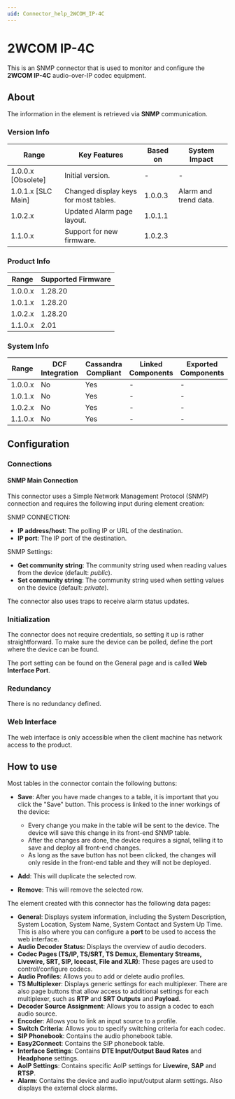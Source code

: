 ```yaml
---
uid: Connector_help_2WCOM_IP-4C
---
```


# 2WCOM IP-4C

This is an SNMP connector that is used to monitor and configure the **2WCOM IP-4C** audio-over-IP codec equipment.

## About

The information in the element is retrieved via **SNMP** communication.

### Version Info

| **Range**            | **Key Features**                      | **Based on** | **System Impact**     |
|----------------------|---------------------------------------|--------------|-----------------------|
| 1.0.0.x \[Obsolete\] | Initial version.                      | \-           | \-                    |
| 1.0.1.x \[SLC Main\] | Changed display keys for most tables. | 1.0.0.3      | Alarm and trend data. |
| 1.0.2.x              | Updated Alarm page layout.            | 1.0.1.1      |                       |
| 1.1.0.x              | Support for new firmware.             | 1.0.2.3      |                       |

### Product Info

| **Range** | **Supported Firmware** |
|-----------|------------------------|
| 1.0.0.x   | 1.28.20                |
| 1.0.1.x   | 1.28.20                |
| 1.0.2.x   | 1.28.20                |
| 1.1.0.x   | 2.01                   |

### System Info

| **Range** | **DCF Integration** | **Cassandra Compliant** | **Linked Components** | **Exported Components** |
|-----------|---------------------|-------------------------|-----------------------|-------------------------|
| 1.0.0.x   | No                  | Yes                     | \-                    | \-                      |
| 1.0.1.x   | No                  | Yes                     | \-                    | \-                      |
| 1.0.2.x   | No                  | Yes                     | \-                    | \-                      |
| 1.1.0.x   | No                  | Yes                     | \-                    | \-                      |

## Configuration

### Connections

#### SNMP Main Connection

This connector uses a Simple Network Management Protocol (SNMP) connection and requires the following input during element creation:

SNMP CONNECTION:

- **IP address/host**: The polling IP or URL of the destination.
- **IP port**: The IP port of the destination.

SNMP Settings:

- **Get community string**: The community string used when reading values from the device (default: *public*).
- **Set community string**: The community string used when setting values on the device (default: *private*).

The connector also uses traps to receive alarm status updates.

### Initialization

The connector does not require credentials, so setting it up is rather straightforward. To make sure the device can be polled, define the port where the device can be found.

The port setting can be found on the General page and is called **Web Interface Port**.

### Redundancy

There is no redundancy defined.

### Web Interface

The web interface is only accessible when the client machine has network access to the product.

## How to use

Most tables in the connector contain the following buttons:

- **Save**: After you have made changes to a table, it is important that you click the "Save" button. This process is linked to the inner workings of the device:

  - Every change you make in the table will be sent to the device. The device will save this change in its front-end SNMP table.
  - After the changes are done, the device requires a signal, telling it to save and deploy all front-end changes.
  - As long as the save button has not been clicked, the changes will only reside in the front-end table and they will not be deployed.

- **Add**: This will duplicate the selected row.

- **Remove**: This will remove the selected row.

The element created with this connector has the following data pages:

- **General**: Displays system information, including the System Description, System Location, System Name, System Contact and System Up Time. This is also where you can configure a **port** to be used to access the web interface.
- **Audio Decoder Status:** Displays the overview of audio decoders.
- **Codec Pages (TS/IP, TS/SRT, TS Demux, Elementary Streams, Livewire, SRT, SIP, Icecast, File and XLR)**: These pages are used to control/configure codecs.
- **Audio Profiles**: Allows you to add or delete audio profiles.
- **TS Multiplexer**: Displays generic settings for each multiplexer. There are also page buttons that allow access to additional settings for each multiplexer, such as **RTP** and **SRT Outputs** and **Payload**.
- **Decoder Source Assignment**: Allows you to assign a codec to each audio source.
- **Encoder**: Allows you to link an input source to a profile.
- **Switch Criteria**: Allows you to specify switching criteria for each codec.
- **SIP Phonebook**: Contains the audio phonebook table.
- **Easy2Connect**: Contains the SIP phonebook table.
- **Interface Settings**: Contains **DTE Input/Output Baud Rates** and **Headphone** settings.
- **AoIP Settings**: Contains specific AoIP settings for **Livewire**, **SAP** and **RTSP**.
- **Alarm**: Contains the device and audio input/output alarm settings. Also displays the external clock alarms.
